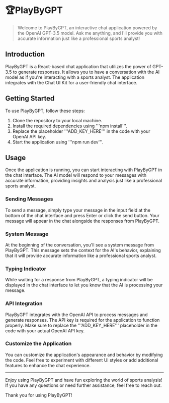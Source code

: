 # :trophy:PlayByGPT
> Welcome to PlayByGPT, an interactive chat application powered by the OpenAI GPT-3.5 model. Ask me anything, and I'll provide you with accurate information just like a professional sports analyst!

## Introduction
PlayByGPT is a React-based chat application that utilizes the power of GPT-3.5 to generate responses. It allows you to have a conversation with the AI model as if you're interacting with a sports analyst. The application integrates with the Chat UI Kit for a user-friendly chat interface.

## Getting Started
To use PlayByGPT, follow these steps:

1. Clone the repository to your local machine.
2. Install the required dependencies using '''npm install'''.
3. Replace the placeholder '''ADD_KEY_HERE''' in the code with your OpenAI API key.
4. Start the application using '''npm run dev'''.

## Usage
Once the application is running, you can start interacting with PlayByGPT in the chat interface. The AI model will respond to your messages with accurate information, providing insights and analysis just like a professional sports analyst.

### Sending Messages
To send a message, simply type your message in the input field at the bottom of the chat interface and press Enter or click the send button. Your message will appear in the chat alongside the responses from PlayByGPT.

### System Message
At the beginning of the conversation, you'll see a system message from PlayByGPT. This message sets the context for the AI's behavior, explaining that it will provide accurate information like a professional sports analyst.

### Typing Indicator
While waiting for a response from PlayByGPT, a typing indicator will be displayed in the chat interface to let you know that the AI is processing your message.

### API Integration
PlayByGPT integrates with the OpenAI API to process messages and generate responses. The API key is required for the application to function properly. Make sure to replace the '''ADD_KEY_HERE''' placeholder in the code with your actual OpenAI API key.

### Customize the Application
You can customize the application's appearance and behavior by modifying the code. Feel free to experiment with different UI styles or add additional features to enhance the chat experience.

---
Enjoy using PlayByGPT and have fun exploring the world of sports analysis! If you have any questions or need further assistance, feel free to reach out.

Thank you for using PlayByGPT!
